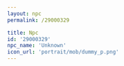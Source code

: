 ```yaml
---
layout: npc
permalink: /29000329

title: Npc
id: '29000329'
npc_name: 'Unknown'
icon_url: 'portrait/mob/dummy_p.png'
---
```

